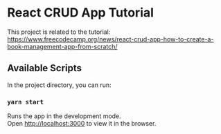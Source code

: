 # React CRUD App Tutorial

This project is related to the tutorial:
https://www.freecodecamp.org/news/react-crud-app-how-to-create-a-book-management-app-from-scratch/


## Available Scripts

In the project directory, you can run:

### `yarn start`

Runs the app in the development mode.\
Open [http://localhost:3000](http://localhost:3000) to view it in the browser.
